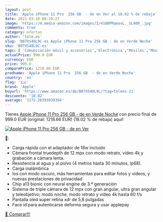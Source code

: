 ```yaml
---
layout: post
title: 'Apple iPhone 11 Pro  256 GB  - de en Ver al 18.02 % de rebaja'
date: 2021-03-18 08:29:27
image: 'https://m.media-amazon.com/images/I/41Q0PRqeavL._SL400_.jpg'
comments: true
category: ofertas
author: 'tole.es'
slug: 'B07XS48L9C-es Apple iPhone 11 Pro 256 GB - de en Verde Noche'
sku: 'B07XS48L9C-es'
tags: [ 'Comunicación móvil y accesorios','Electrónica','Móviles','Móviles y smartphones libres','apple','iphone', ]
actualPrice: 999.0 EUR
currency: EUR
price: 999.0
comparePrice: 1218.66 EUR
prodname: 'Apple iPhone 11 Pro  256 GB  - de en Verde Noche'
country: 'es'
flag: '🇪🇸'
brand: 'Apple'
buyurl: 'https://www.amazon.es/dp/B07XS48L9C/?tag=tolees-21'
descuento: '18.02'
average: '1172.20393939394'
---
```


Tienes [Apple iPhone 11 Pro  256 GB  - de en Verde Noche](https://www.amazon.es/dp/B07XS48L9C/?tag=tolees-21) con precio final de  999.0 EUR (original: 1218.66 EUR) (18.02 %  de rebaja) aqui!

[![Apple iPhone 11 Pro  256 GB  - de en Ver](https://m.media-amazon.com/images/I/41Q0PRqeavL._SL400_.jpg)](https://www.amazon.es/dp/B07XS48L9C/?tag=tolees-21)

🔎:

- Carga rápida con el adaptador de 18w incluido
- Cámara frontal truedepth de 12 mpx con modo retrato, vídeo 4k y grabación a cámara lenta.
- Resistencia al agua y al polvo (4 metros hasta 30 minutos, ip68).
- Carga inalámbrica
- Ios con modo oscuro, más herramientas para editar fotos y vídeos, y nuevas prestaciones de privacidad
- Chip a13 bionic con neural engine de 3.ª generación
- Sistema de triple cámara de 12 mpx con gran angular, ultra gran angular y teleobjetivo; modo noche, modo retrato y vídeo 4k hasta 60 f/s
- Pantalla oled super retina xdr de 5,8 pulgadas
- Face id para autenticarse deforma segura y usar applepay

[🛒 Comprar!!!](https://www.amazon.es/dp/B07XS48L9C/?tag=tolees-21)
